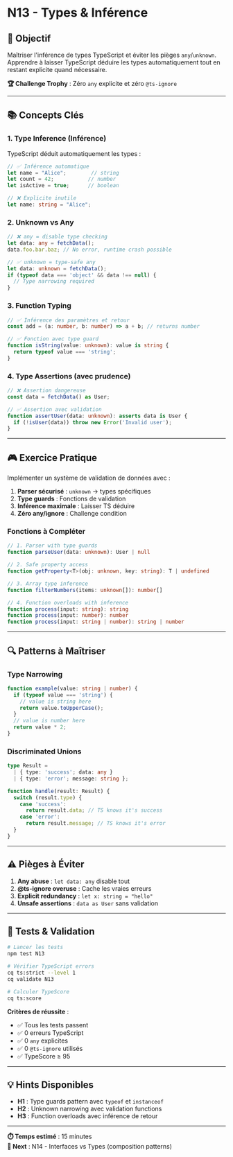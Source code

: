 # N13 - Types & Inférence

## 🎯 Objectif

Maîtriser l'inférence de types TypeScript et éviter les pièges `any`/`unknown`. Apprendre à laisser TypeScript déduire les types automatiquement tout en restant explicite quand nécessaire.

**🏆 Challenge Trophy** : Zéro `any` explicite et zéro `@ts-ignore`

---

## 📚 Concepts Clés

### 1. Type Inference (Inférence)
TypeScript déduit automatiquement les types :
```typescript
// ✅ Inférence automatique
let name = "Alice";        // string
let count = 42;           // number
let isActive = true;      // boolean

// ❌ Explicite inutile
let name: string = "Alice";
```

### 2. Unknown vs Any
```typescript
// ❌ any = disable type checking
let data: any = fetchData();
data.foo.bar.baz; // No error, runtime crash possible

// ✅ unknown = type-safe any
let data: unknown = fetchData();
if (typeof data === 'object' && data !== null) {
  // Type narrowing required
}
```

### 3. Function Typing
```typescript
// ✅ Inférence des paramètres et retour
const add = (a: number, b: number) => a + b; // returns number

// ✅ Fonction avec type guard
function isString(value: unknown): value is string {
  return typeof value === 'string';
}
```

### 4. Type Assertions (avec prudence)
```typescript
// ❌ Assertion dangereuse
const data = fetchData() as User;

// ✅ Assertion avec validation
function assertUser(data: unknown): asserts data is User {
  if (!isUser(data)) throw new Error('Invalid user');
}
```

---

## 🎮 Exercice Pratique

Implémenter un système de validation de données avec :

1. **Parser sécurisé** : `unknown` → types spécifiques
2. **Type guards** : Fonctions de validation
3. **Inférence maximale** : Laisser TS déduire
4. **Zéro any/ignore** : Challenge condition

### Fonctions à Compléter

```typescript
// 1. Parser with type guards
function parseUser(data: unknown): User | null

// 2. Safe property access  
function getProperty<T>(obj: unknown, key: string): T | undefined

// 3. Array type inference
function filterNumbers(items: unknown[]): number[]

// 4. Function overloads with inference
function process(input: string): string
function process(input: number): number
function process(input: string | number): string | number
```

---

## 🔍 Patterns à Maîtriser

### Type Narrowing
```typescript
function example(value: string | number) {
  if (typeof value === 'string') {
    // value is string here
    return value.toUpperCase();
  }
  // value is number here  
  return value * 2;
}
```

### Discriminated Unions
```typescript
type Result = 
  | { type: 'success'; data: any }
  | { type: 'error'; message: string };

function handle(result: Result) {
  switch (result.type) {
    case 'success':
      return result.data; // TS knows it's success
    case 'error':
      return result.message; // TS knows it's error
  }
}
```

---

## ⚠️ Pièges à Éviter

1. **Any abuse** : `let data: any` disable tout
2. **@ts-ignore overuse** : Cache les vraies erreurs  
3. **Explicit redundancy** : `let x: string = "hello"`
4. **Unsafe assertions** : `data as User` sans validation

---

## 🧪 Tests & Validation

```bash
# Lancer les tests
npm test N13

# Vérifier TypeScript errors
cq ts:strict --level 1
cq validate N13

# Calculer TypeScore
cq ts:score
```

**Critères de réussite** :
- ✅ Tous les tests passent
- ✅ 0 erreurs TypeScript 
- ✅ 0 `any` explicites
- ✅ 0 `@ts-ignore` utilisés
- ✅ TypeScore ≥ 95

---

## 💡 Hints Disponibles

- **H1** : Type guards pattern avec `typeof` et `instanceof`
- **H2** : Unknown narrowing avec validation functions  
- **H3** : Function overloads avec inférence de retour

---

**⏱️ Temps estimé** : 15 minutes  
**🎯 Next** : N14 - Interfaces vs Types (composition patterns)